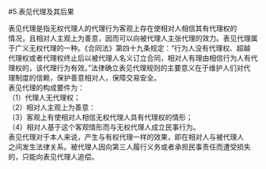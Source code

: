 #5.表见代理及其后果
<p>表见代理是指无权代理人的代理行为客观上存在使相对人相信其有代理权的<br />
      情况，且相对人主观上为善意，因而可以向被代理人主张代理的效力。表见代理属<br />
      于广义无权代理的一种。《合同法》第四十九条规定：“行为人没有代理权、超越<br />
      代理权或者代理权终止后以被代理人名义订立合同，相对人有理由相信行为人有代<br />
      理权的，该代理行为有效。”法律确立表见代理规则的主要意义在于维护人们对代<br />
      理制度的信赖，保护善意相对人，保障交易安全。<br />
      表见代理的构成要件为：<br />
      （1）代理人无代理权；<br />
      （2）相对人主观上为善意：<br />
      （3）客观上有使相对人相信无权代理人具有代理权的情形；<br />
      （4）相对人基于这个客观情形而与无权代理人成立民事行为。<br />
      表见代理对于本人来说，产生与有权代理一样的效果，即在相对人与被代理人<br />
      之间发生法律关系。被代理人因向第三人履行义务或者承担民事责任而遭受损失<br />
    的，只能向表见代理人追偿。</p>